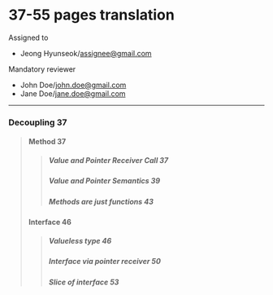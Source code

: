 # 37-55 pages translation

Assigned to

- Jeong Hyunseok/assignee@gmail.com

Mandatory reviewer

- John Doe/john.doe@gmail.com
- Jane Doe/jane.doe@gmail.com

---

### Decoupling 37

> #### Method 37
>
> > ##### Value and Pointer Receiver Call 37
> >
> > ##### Value and Pointer Semantics 39
> >
> > ##### Methods are just functions 43
>
> #### Interface 46
>
> > ##### Valueless type 46
> >
> > ##### Interface via pointer receiver 50
> >
> > ##### Slice of interface 53
